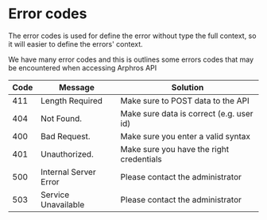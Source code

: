 # Error codes
The error codes is used for define the error without type the full context, so it will easier to define the errors' context.  

We have many error codes and this is outlines some errors codes that may be encountered when accessing Arphros API

| Code | Message               | Solution                                 |
|------|-----------------------|------------------------------------------|
| 411  | Length Required       | Make sure to POST data to the API        |
| 404  | Not Found.	           | Make sure data is correct (e.g. user id) |
| 400  | Bad Request.	         | Make sure you enter a valid syntax       |
| 401  | Unauthorized.         | Make sure you have the right credentials |
| 500  | Internal Server Error | Please contact the administrator         |
| 503  | Service Unavailable   | Please contact the administrator         |

